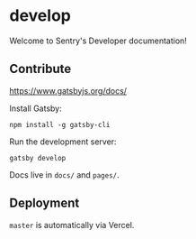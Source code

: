 # develop

Welcome to Sentry's Developer documentation!

## Contribute

https://www.gatsbyjs.org/docs/

Install Gatsby:

```shell
npm install -g gatsby-cli
```

Run the development server:

```shell
gatsby develop
```

Docs live in `docs/` and `pages/`.

## Deployment

`master` is automatically via Vercel.
